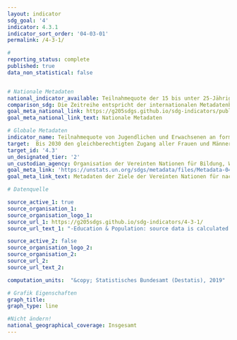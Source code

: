 ```yaml
---
layout: indicator
sdg_goal: '4'
indicator: 4.3.1
indicator_sort_order: '04-03-01'
permalink: /4-3-1/

#
reporting_status: complete
published: true
data_non_statistical: false


# Nationale Metadaten
national_indicator_available: Teilnahmequote der 15 bis unter 25-Jährigen in der formalen und non-formalen Bildung und Ausbildung in den letzten 12 Monaten
comparison_sdg: Die Zeitreihe entspricht der internationalen Metadatenbeschreibung.
goal_meta_national_link: https://g205sdgs.github.io/sdg-indicators/public/MetaDe/4.3.1.pdf
goal_meta_national_link_text: Nationale Metadaten

# Globale Metadaten
indicator_name: Teilnahmequote von Jugendlichen und Erwachsenen an formaler und non-formaler Bildung und Ausbildung in den vergangenen 12 Monaten, nach Geschlecht
target:  Bis 2030 den gleichberechtigten Zugang aller Frauen und Männer zu einer erschwinglichen und hochwertigen fachlichen, beruflichen und tertiären Bildung einschließlich universitärer Bildung gewährleisten
target_id: '4.3'
un_designated_tier: '2'
un_custodian_agency: Organisation der Vereinten Nationen für Bildung, Wissenschaft und Kultur - Statistische Behörde (UNESCO-UIS)
goal_meta_link: 'https://unstats.un.org/sdgs/metadata/files/Metadata-04-03-01.pdf'
goal_meta_link_text: Metadaten der Ziele der Vereinten Nationen für nachhaltige Entwicklung

# Datenquelle

source_active_1: true
source_organisation_1:  
source_organisation_logo_1:
source_url_1: https://g205sdgs.github.io/sdg-indicators/4-3-1/
source_url_text_1: "-Education & Population: source data is calculated in special analysis, not publicly available"

source_active_2: false
source_organisation_logo_2:
source_organisation_2:
source_url_2:
source_url_text_2:

computation_units:  "&copy; Statistisches Bundesamt (Destatis), 2019"

# Grafik Eigenschaften
graph_title:
graph_type: line

#Nicht ändern!
national_geographical_coverage: Insgesamt
---
```

